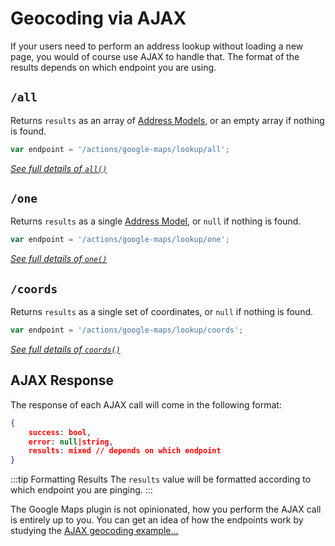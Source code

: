 # Geocoding via AJAX

If your users need to perform an address lookup without loading a new page, you would of course use AJAX to handle that. The format of the results depends on which endpoint you are using.

## `/all`

Returns `results` as an array of [Address Models](/models/address-model/), or an empty array if nothing is found.

```js
var endpoint = '/actions/google-maps/lookup/all';
```

[_See full details of `all()`_](/models/lookup-model/#all)

## `/one`

Returns `results` as a single [Address Model](/models/address-model/), or `null` if nothing is found.

```js
var endpoint = '/actions/google-maps/lookup/one';
```

[_See full details of `one()`_](/models/lookup-model/#one)

## `/coords`

Returns `results` as a single set of coordinates, or `null` if nothing is found.

```js
var endpoint = '/actions/google-maps/lookup/coords';
```

[_See full details of `coords()`_](/models/lookup-model/#coords)

## AJAX Response

The response of each AJAX call will come in the following format:

```json
{
    success: bool,
    error: null|string,
    results: mixed // depends on which endpoint
}
```

:::tip Formatting Results
The `results` value will be formatted according to which endpoint you are pinging.
:::

The Google Maps plugin is not opinionated, how you perform the AJAX call is entirely up to you. You can get an idea of how the endpoints work by studying the [AJAX geocoding example...](/guides/ajax-geocoding-example/)
